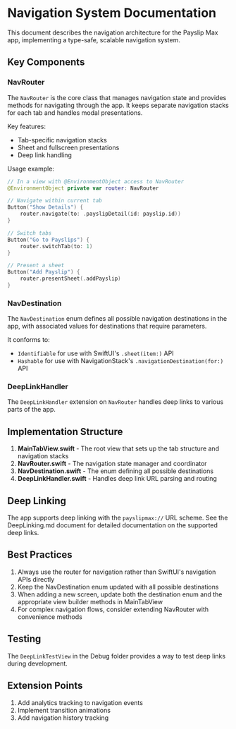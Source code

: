 # Navigation System Documentation

This document describes the navigation architecture for the Payslip Max app, implementing a type-safe, scalable navigation system.

## Key Components

### NavRouter

The `NavRouter` is the core class that manages navigation state and provides methods for navigating through the app. It keeps separate navigation stacks for each tab and handles modal presentations.

Key features:
- Tab-specific navigation stacks
- Sheet and fullscreen presentations
- Deep link handling

Usage example:
```swift
// In a view with @EnvironmentObject access to NavRouter
@EnvironmentObject private var router: NavRouter

// Navigate within current tab
Button("Show Details") {
    router.navigate(to: .payslipDetail(id: payslip.id))
}

// Switch tabs
Button("Go to Payslips") {
    router.switchTab(to: 1)
}

// Present a sheet
Button("Add Payslip") {
    router.presentSheet(.addPayslip)
}
```

### NavDestination

The `NavDestination` enum defines all possible navigation destinations in the app, with associated values for destinations that require parameters.

It conforms to:
- `Identifiable` for use with SwiftUI's `.sheet(item:)` API
- `Hashable` for use with NavigationStack's `.navigationDestination(for:)` API

### DeepLinkHandler

The `DeepLinkHandler` extension on `NavRouter` handles deep links to various parts of the app.

## Implementation Structure

1. **MainTabView.swift** - The root view that sets up the tab structure and navigation stacks
2. **NavRouter.swift** - The navigation state manager and coordinator
3. **NavDestination.swift** - The enum defining all possible destinations
4. **DeepLinkHandler.swift** - Handles deep link URL parsing and routing

## Deep Linking

The app supports deep linking with the `payslipmax://` URL scheme. See the DeepLinking.md document for detailed documentation on the supported deep links.

## Best Practices

1. Always use the router for navigation rather than SwiftUI's navigation APIs directly
2. Keep the NavDestination enum updated with all possible destinations
3. When adding a new screen, update both the destination enum and the appropriate view builder methods in MainTabView
4. For complex navigation flows, consider extending NavRouter with convenience methods

## Testing

The `DeepLinkTestView` in the Debug folder provides a way to test deep links during development.

## Extension Points

1. Add analytics tracking to navigation events
2. Implement transition animations
3. Add navigation history tracking 